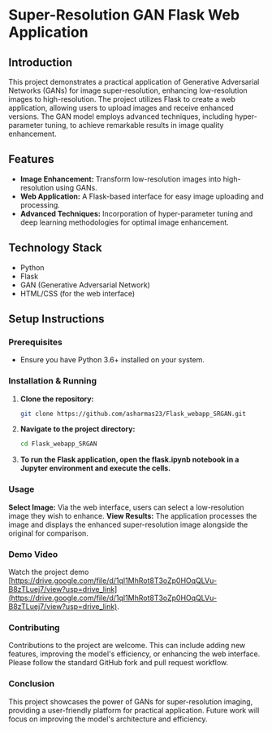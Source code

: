 # Super-Resolution GAN Flask Web Application

## Introduction
This project demonstrates a practical application of Generative Adversarial Networks (GANs) for image super-resolution, enhancing low-resolution images to high-resolution. The project utilizes Flask to create a web application, allowing users to upload images and receive enhanced versions. The GAN model employs advanced techniques, including hyper-parameter tuning, to achieve remarkable results in image quality enhancement.

## Features
- **Image Enhancement:** Transform low-resolution images into high-resolution using GANs.
- **Web Application:** A Flask-based interface for easy image uploading and processing.
- **Advanced Techniques:** Incorporation of hyper-parameter tuning and deep learning methodologies for optimal image enhancement.

## Technology Stack
- Python
- Flask
- GAN (Generative Adversarial Network)
- HTML/CSS (for the web interface)

## Setup Instructions

### Prerequisites
- Ensure you have Python 3.6+ installed on your system.

### Installation & Running
1. **Clone the repository:**
   ```bash
   git clone https://github.com/asharmas23/Flask_webapp_SRGAN.git

2. **Navigate to the project directory:**
    ```bash
    cd Flask_webapp_SRGAN
3. **To run the Flask application, open the flask.ipynb notebook in a Jupyter environment and execute the cells.**

### Usage
**Select Image:** Via the web interface, users can select a low-resolution image they wish to enhance.
**View Results:** The application processes the image and displays the enhanced super-resolution image alongside the original for comparison.

### Demo Video
Watch the project demo [https://drive.google.com/file/d/1qI1MhRot8T3oZp0HOqQLVu-B8zTLuej7/view?usp=drive_link](https://drive.google.com/file/d/1qI1MhRot8T3oZp0HOqQLVu-B8zTLuej7/view?usp=drive_link).

### Contributing
Contributions to the project are welcome. This can include adding new features, improving the model's efficiency, or enhancing the web interface. Please follow the standard GitHub fork and pull request workflow.

### Conclusion
This project showcases the power of GANs for super-resolution imaging, providing a user-friendly platform for practical application. Future work will focus on improving the model's architecture and efficiency.

